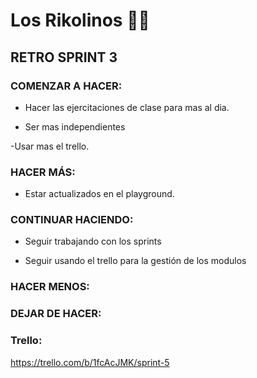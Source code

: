 # Los Rikolinos 👨‍🍳

 
## RETRO SPRINT 3


### COMENZAR A HACER:


- Hacer las ejercitaciones de clase para mas al dia.

- Ser mas independientes

-Usar mas el trello.

### HACER MÁS:

- Estar actualizados en el playground.

### CONTINUAR HACIENDO:

- Seguir trabajando con los sprints

- Seguir usando el trello para la gestión de los modulos

### HACER MENOS:


### DEJAR DE HACER:



### Trello:
https://trello.com/b/1fcAcJMK/sprint-5


